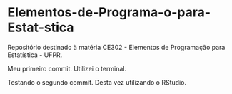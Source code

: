 # Elementos-de-Programa-o-para-Estat-stica
Repositório destinado à matéria CE302 - Elementos de Programação para Estatística - UFPR.

Meu primeiro commit. Utilizei o terminal.

Testando o segundo commit. Desta vez utilizando o RStudio.